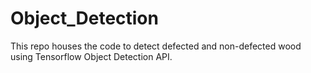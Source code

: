 # Object_Detection
This repo houses the code to detect defected and non-defected wood using Tensorflow Object Detection API.
